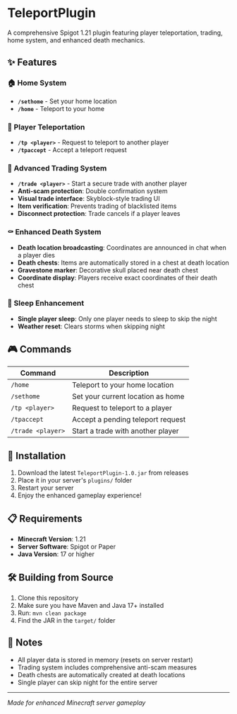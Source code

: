 # TeleportPlugin

A comprehensive Spigot 1.21 plugin featuring player teleportation, trading, home system, and enhanced death mechanics.

## ✨ Features

### 🏠 Home System
- **`/sethome`** - Set your home location
- **`/home`** - Teleport to your home

### 🔄 Player Teleportation  
- **`/tp <player>`** - Request to teleport to another player
- **`/tpaccept`** - Accept a teleport request

### 💎 Advanced Trading System
- **`/trade <player>`** - Start a secure trade with another player
- **Anti-scam protection**: Double confirmation system
- **Visual trade interface**: Skyblock-style trading UI
- **Item verification**: Prevents trading of blacklisted items
- **Disconnect protection**: Trade cancels if a player leaves

### ⚰️ Enhanced Death System
- **Death location broadcasting**: Coordinates are announced in chat when a player dies
- **Death chests**: Items are automatically stored in a chest at death location
- **Gravestone marker**: Decorative skull placed near death chest
- **Coordinate display**: Players receive exact coordinates of their death chest

### 🌙 Sleep Enhancement
- **Single player sleep**: Only one player needs to sleep to skip the night
- **Weather reset**: Clears storms when skipping night

## 🎮 Commands

| Command | Description |
|---------|-------------|
| `/home` | Teleport to your home location |
| `/sethome` | Set your current location as home |
| `/tp <player>` | Request to teleport to a player |
| `/tpaccept` | Accept a pending teleport request |
| `/trade <player>` | Start a trade with another player |

## 🔧 Installation

1. Download the latest `TeleportPlugin-1.0.jar` from releases
2. Place it in your server's `plugins/` folder
3. Restart your server
4. Enjoy the enhanced gameplay experience!

## 📋 Requirements

- **Minecraft Version**: 1.21
- **Server Software**: Spigot or Paper
- **Java Version**: 17 or higher

## 🛠️ Building from Source

1. Clone this repository
2. Make sure you have Maven and Java 17+ installed
3. Run: `mvn clean package`
4. Find the JAR in the `target/` folder

## 📝 Notes

- All player data is stored in memory (resets on server restart)
- Trading system includes comprehensive anti-scam measures
- Death chests are automatically created at death locations
- Single player can skip night for the entire server

---

*Made for enhanced Minecraft server gameplay*
